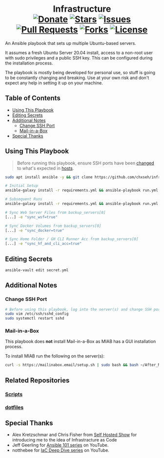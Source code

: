 <div align="center">
<h1>Infrastructure<br>
<a href="https://chse.dev/donate"><img alt="Donate" src="https://img.shields.io/badge/Donate_To_This_Project-brightgreen"></a>
<a href="https://github.com/chxseh/infrastructure/stargazers"><img alt="Stars" src="https://img.shields.io/github/stars/chxseh/infrastructure"></a>
<a href="https://github.com/chxseh/infrastructure/issues"><img alt="Issues" src="https://img.shields.io/github/issues/chxseh/infrastructure"></a>
<a href="https://github.com/chxseh/infrastructure/pulls"><img alt="Pull Requests" src="https://img.shields.io/github/issues-pr/chxseh/infrastructure"></a>
<a href="https://github.com/chxseh/infrastructure/network"><img alt="Forks" src="https://img.shields.io/github/forks/chxseh/infrastructure"></a>
<a href="https://github.com/chxseh/infrastructure/blob/main/LICENSE.md"><img alt="License" src="https://img.shields.io/github/license/chxseh/infrastructure"></a>
</h1></div>

An Ansible playbook that sets up multiple Ubuntu-based servers.

It assumes a fresh Ubuntu Server 20.04 install, access to a non-root user with sudo privileges and a public SSH key. This can be configured during the installation process.

The playbook is mostly being developed for personal use, so stuff is going to be constantly changing and breaking. Use at your own risk and don't expect any help in setting it up on your machine.

## Table of Contents  <!-- omit in toc -->
- [Using This Playbook](#using-this-playbook)
- [Editing Secrets](#editing-secrets)
- [Additional Notes](#additional-notes)
  - [Change SSH Port](#change-ssh-port)
  - [Mail-in-a-Box](#mail-in-a-box)
- [Special Thanks](#special-thanks)

## Using This Playbook
> Before running this playbook, ensure SSH ports have been [changed](#change-ssh-port) to what's expected in [hosts](https://github.com/chxseh/infrastructure/blob/main/hosts).

```bash
sudo apt install ansible -y && git clone https://github.com/chxseh/infrastructure.git && cd infrastructure

# Initial Setup
ansible-galaxy install -r requirements.yml && ansible-playbook run.yml -i ./hosts -K --ask-vault-pass

# Subsequent Runs
ansible-galaxy install -r requirements.yml && ansible-playbook run.yml -i ./hosts --ask-vault-pass

# Sync Web Server Files from backup_servers[0]
[...] -e "sync_wsf=true"

# Sync Docker Volumes from backup_servers[0]
[...] -e "sync_docker=true"

# Sync Home Folder / GH CLI Runner Acc from backup_servers[0]
[...] -e "sync_hf_and_cli_acc=true"
```

## Editing Secrets

```bash
ansible-vault edit secret.yml
```

## Additional Notes

### Change SSH Port

```bash
# Before using this playbook, log into the server(s) and change SSH port.
sudo vim /etc/ssh/sshd_config
sudo systemctl restart sshd
```

### Mail-in-a-Box

This playbook does **not** install Mail-in-a-Box as MIAB has a GUI installation process.

To install MIAB run the following on the server(s):
```bash
curl -s https://mailinabox.email/setup.sh | sudo bash && bash ~/After_MIAB_Upgrade.sh
```

## Related Repositories <!-- omit in toc -->

### [Scripts](https://github.com/ChxseH/Scripts) <!-- omit in toc -->

### [dotfiles](https://github.com/ChxseH/dotfiles) <!-- omit in toc -->

## Special Thanks

* Alex Kretzschmar and Chris Fisher from [Self Hosted Show](https://selfhosted.show/) for introducing me to the idea of Infrastracture as Code
* Jeff Geerling for [Ansible 101 series](https://youtu.be/goclfp6a2IQ?list=PL2_OBreMn7FqZkvMYt6ATmgC0KAGGJNAN) on YouTube.
* notthebee for [IaC Deep Dive series](https://youtu.be/Z7p9-m4cimg) on YouTube.
